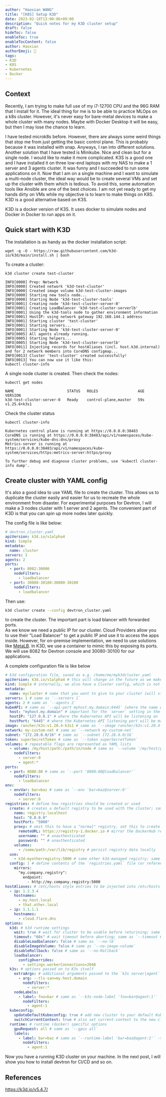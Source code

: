 ```yaml
---
author: "Haoxian WANG"
title: "[K8S] Setup K3D"
date: 2023-02-18T13:00:06+09:00
description: "Quick notes for my K3D cluster setup"
draft: false
hideToc: false
enableToc: true
enableTocContent: false
author: Haoxian
authorEmoji: 👻
tags: 
- K3D
- K8S
- Kubernetes 
- Docker
---
```


## Context
Recently, I am trying to make full use of my i7-12700 CPU and the 96G RAM that I install for it. The ideal thing for me is to be able to practice MLOps on a k8s cluster. However, it's never easy for bare-metal devices to make a whole cluster with many nodes. Maybe with Docker Desktop it will be easy, but then I may lose the chance to learn. 

I have tested microk8s before. However, there are always some weird things that stop me from just getting the basic control plane. This is probably because it was installed with snap. Anyways, I ran into different solutions. Another solution that I have tested is Minikube. Nice and clean but for a single node. I would like to make it more complicated. K3S is a good one and I have installed it on three low-end laptops with my NAS to make a 1 server and 3 agents cluster. It was funny and I succeeded to run some applications on it. Now that I am on a single machine and I want to simulate a multi-node cluster, the ideal way would be to create several VMs and set up the cluster with them which is tedious. To avoid this, some automation tools like Ansible are one of the best choices.  I am not yet ready to get my hands dirty on VMs while my objective is to learn to make things on K8S. K3D is a good alternative based on K3S. 

K3D is a docker version of K3S. It uses docker to simulate nodes and Docker in Docker to run apps on it. 

## Quick start with K3D 
The installation is as handy as the docker installation script: 
```Shell
wget -q -O - https://raw.githubusercontent.com/k3d-io/k3d/main/install.sh | bash
```

To create a cluster:
```Shell 
k3d cluster create test-cluster
```

```Output
INFO[0000] Prep: Network                                
INFO[0000] Created network 'k3d-test-cluster'           
INFO[0000] Created image volume k3d-test-cluster-images 
INFO[0000] Starting new tools node...                   
INFO[0000] Starting Node 'k3d-test-cluster-tools'       
INFO[0001] Creating node 'k3d-test-cluster-server-0'    
INFO[0001] Creating LoadBalancer 'k3d-test-cluster-serverlb' 
INFO[0001] Using the k3d-tools node to gather environment information 
INFO[0001] HostIP: using network gateway 192.168.144.1 address 
INFO[0001] Starting cluster 'test-cluster'              
INFO[0001] Starting servers...                          
INFO[0001] Starting Node 'k3d-test-cluster-server-0'    
INFO[0005] All agents already running.                  
INFO[0005] Starting helpers...                          
INFO[0005] Starting Node 'k3d-test-cluster-serverlb'    
INFO[0011] Injecting records for hostAliases (incl. host.k3d.internal) and for 2 network members into CoreDNS configmap... 
INFO[0013] Cluster 'test-cluster' created successfully! 
INFO[0013] You can now use it like this:                
kubectl cluster-info
```
A single node cluster is created.
Then check the nodes:
```Shell
kubectl get nodes
```
```Output
NAME                        STATUS   ROLES                  AGE   VERSION
k3d-test-cluster-server-0   Ready    control-plane,master   59s   v1.25.6+k3s1
```
Check the cluster status
```Shell
kubectl cluster-info
```
```Output
Kubernetes control plane is running at https://0.0.0.0:38483
CoreDNS is running at https://0.0.0.0:38483/api/v1/namespaces/kube-system/services/kube-dns:dns/proxy
Metrics-server is running at https://0.0.0.0:38483/api/v1/namespaces/kube-system/services/https:metrics-server:https/proxy

To further debug and diagnose cluster problems, use 'kubectl cluster-info dump'.
```

## Create cluster with YAML config
It's also a good idea to use YAML file to create the cluster. This allows us to duplicate the cluster easily and easier for us to recreate the whole environment from disaster. For experimental purposes for Devtron, I will make a 3 nodes cluster with 1 server and 2 agents. The convenient part of K3D is that you can spin up more nodes later quickly. 

The config file is like below: 

```YAML 
# devtron_cluster.yaml
apiVersion: k3d.io/v1alpha4
kind: Simple
metadata:
  name: cluster
servers: 1
agents: 2
ports:
  - port: 8082:30000
    nodeFilters:
      - loadbalancer
  - port: 30080-30100:30080-30100
    nodeFilters:
      - loadbalancer
 ```

 Then use:
 ```Bash
 k3d cluster create --config devtron_cluster.yaml
 ```
to create the cluster. 
The important part is load blancer with forwarded ports.  
As we know we need a public IP for our cluster. Cloud Providers allow you to use their "Load Balancer" to get a public IP and use it to access the apps inside. However, for on-premise implementation, we need to use solutions like [MetaLB](https://metallb.universe.tf/). In K3D, we use a container to mimic this by exposing its ports. We will use 8082 for Devtron console and 30080-30100 for our applications. 


A complete configuration file is like below 
```YAML
# k3d configuration file, saved as e.g. /home/me/myk3dcluster.yaml
apiVersion: k3d.io/v1alpha4 # this will change in the future as we make everything more stable
kind: Simple # internally, we also have a Cluster config, which is not yet available externally
metadata:
  name: mycluster # name that you want to give to your cluster (will still be prefixed with `k3d-`)
servers: 1 # same as `--servers 1`
agents: 2 # same as `--agents 2`
kubeAPI: # same as `--api-port myhost.my.domain:6445` (where the name would resolve to 127.0.0.1)
  host: "myhost.my.domain" # important for the `server` setting in the kubeconfig
  hostIP: "127.0.0.1" # where the Kubernetes API will be listening on
  hostPort: "6445" # where the Kubernetes API listening port will be mapped to on your host system
image: rancher/k3s:v1.20.4-k3s1 # same as `--image rancher/k3s:v1.20.4-k3s1`
network: my-custom-net # same as `--network my-custom-net`
subnet: "172.28.0.0/16" # same as `--subnet 172.28.0.0/16`
token: superSecretToken # same as `--token superSecretToken`
volumes: # repeatable flags are represented as YAML lists
  - volume: /my/host/path:/path/in/node # same as `--volume '/my/host/path:/path/in/node@server:0;agent:*'`
    nodeFilters:
      - server:0
      - agent:*
ports:
  - port: 8080:80 # same as `--port '8080:80@loadbalancer'`
    nodeFilters:
      - loadbalancer
env:
  - envVar: bar=baz # same as `--env 'bar=baz@server:0'`
    nodeFilters:
      - server:0
registries: # define how registries should be created or used
  create: # creates a default registry to be used with the cluster; same as `--registry-create registry.localhost`
    name: registry.localhost
    host: "0.0.0.0"
    hostPort: "5000"
    proxy: # omit this to have a "normal" registry, set this to create a registry proxy (pull-through cache)
      remoteURL: https://registry-1.docker.io # mirror the DockerHub registry
      username: "" # unauthenticated
      password: "" # unauthenticated
    volumes:
      - /some/path:/var/lib/registry # persist registry data locally
  use:
    - k3d-myotherregistry:5000 # some other k3d-managed registry; same as `--registry-use 'k3d-myotherregistry:5000'`
  config: | # define contents of the `registries.yaml` file (or reference a file); same as `--registry-config /path/to/config.yaml`
    mirrors:
      "my.company.registry":
        endpoint:
          - http://my.company.registry:5000
hostAliases: # /etc/hosts style entries to be injected into /etc/hosts in the node containers and in the NodeHosts section in CoreDNS
  - ip: 1.2.3.4
    hostnames: 
      - my.host.local
      - that.other.local
  - ip: 1.1.1.1
    hostnames:
      - cloud.flare.dns
options:
  k3d: # k3d runtime settings
    wait: true # wait for cluster to be usable before returining; same as `--wait` (default: true)
    timeout: "60s" # wait timeout before aborting; same as `--timeout 60s`
    disableLoadbalancer: false # same as `--no-lb`
    disableImageVolume: false # same as `--no-image-volume`
    disableRollback: false # same as `--no-Rollback`
    loadbalancer:
      configOverrides:
        - settings.workerConnections=2048
  k3s: # options passed on to K3s itself
    extraArgs: # additional arguments passed to the `k3s server|agent` command; same as `--k3s-arg`
      - arg: --tls-san=my.host.domain
        nodeFilters:
          - server:*
    nodeLabels:
      - label: foo=bar # same as `--k3s-node-label 'foo=bar@agent:1'` -> this results in a Kubernetes node label
        nodeFilters:
          - agent:1
  kubeconfig:
    updateDefaultKubeconfig: true # add new cluster to your default Kubeconfig; same as `--kubeconfig-update-default` (default: true)
    switchCurrentContext: true # also set current-context to the new cluster's context; same as `--kubeconfig-switch-context` (default: true)
  runtime: # runtime (docker) specific options
    gpuRequest: all # same as `--gpus all`
    labels:
      - label: bar=baz # same as `--runtime-label 'bar=baz@agent:1'` -> this results in a runtime (docker) container label
        nodeFilters:
          - agent:1
```

Now you have a running K3D cluster on your machine. 
In the next post, I will show you how to install devtron for CI/CD and so on. 

## References
https://k3d.io/v5.4.7/ 